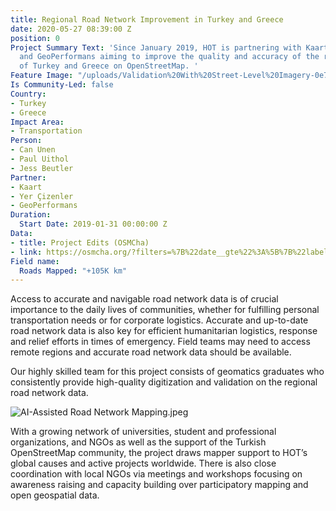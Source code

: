 ```yaml
---
title: Regional Road Network Improvement in Turkey and Greece
date: 2020-05-27 08:39:00 Z
position: 0
Project Summary Text: 'Since January 2019, HOT is partnering with Kaart, Yer Çizenler
  and GeoPerformans aiming to improve the quality and accuracy of the road networks
  of Turkey and Greece on OpenStreetMap. '
Feature Image: "/uploads/Validation%20With%20Street-Level%20Imagery-0e7bb4.jpeg"
Is Community-Led: false
Country:
- Turkey
- Greece
Impact Area:
- Transportation
Person:
- Can Unen
- Paul Uithol
- Jess Beutler
Partner:
- Kaart
- Yer Çizenler
- GeoPerformans
Duration:
  Start Date: 2019-01-31 00:00:00 Z
Data:
- title: Project Edits (OSMCha)
- link: https://osmcha.org/?filters=%7B%22date__gte%22%3A%5B%7B%22label%22%3A%222019-02-01%22%2C%22value%22%3A%222019-02-01%22%7D%5D%2C%22comment%22%3A%5B%7B%22label%22%3A%22%23kaart%22%2C%22value%22%3A%22%23kaart%22%7D%5D%2C%22users%22%3A%5B%7B%22label%22%3A%22unen%22%2C%22value%22%3A%22unen%22%7D%2C%7B%22label%22%3A%22orkutmuratyilmaz%22%2C%22value%22%3A%22orkutmuratyilmaz%22%7D%2C%7B%22label%22%3A%22Burcu%20Bayasli%22%2C%22value%22%3A%22Burcu%20Bayasli%22%7D%2C%7B%22label%22%3A%22Dilancelik%22%2C%22value%22%3A%22Dilancelik%22%7D%2C%7B%22label%22%3A%22tugceyildiz%22%2C%22value%22%3A%22tugceyildiz%22%7D%2C%7B%22label%22%3A%22erenozdemir%22%2C%22value%22%3A%22erenozdemir%22%7D%2C%7B%22label%22%3A%22Oguzhaner%22%2C%22value%22%3A%22Oguzhaner%22%7D%2C%7B%22label%22%3A%22taylankarakurt%22%2C%22value%22%3A%22taylankarakurt%22%7D%5D%2C%22order_by%22%3A%5B%7B%22label%22%3A%22Descending%20Date%22%2C%22value%22%3A%22-date%22%7D%5D%7D
Field name:
  Roads Mapped: "+105K km"
---
```


Access to accurate and navigable road network data is of crucial importance to the daily lives of communities, whether for fulfilling personal transportation needs or for corporate logistics. Accurate and up-to-date road network data is also key for efficient humanitarian logistics, response and relief efforts in times of emergency. Field teams may need to access remote regions and accurate road network data should be available.

Our highly skilled team for this project consists of geomatics graduates who consistently provide high-quality digitization and validation on the regional road network data.

![AI-Assisted Road Network Mapping.jpeg](/uploads/AI-Assisted%20Road%20Network%20Mapping.jpeg)

With a growing network of universities, student and professional organizations, and NGOs as well as the support of the Turkish OpenStreetMap community, the project draws mapper support to HOT’s global causes and active projects worldwide. There is also close coordination with local NGOs via meetings and workshops focusing on awareness raising and capacity building over participatory mapping and open geospatial data.